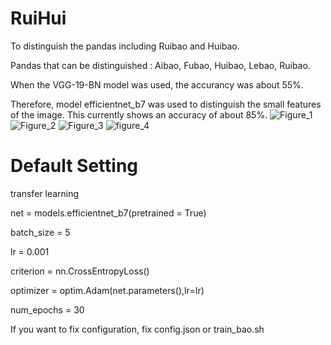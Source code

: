# RuiHui
To distinguish the pandas including Ruibao and Huibao.

Pandas that can be distinguished : Aibao, Fubao, Huibao, Lebao, Ruibao.

When the VGG-19-BN model was used, the accurancy was about 55%.

Therefore, model efficientnet_b7 was used to distinguish the small features of the image.
This currently shows an accuracy of about 85%.
![Figure_1](https://github.com/user-attachments/assets/22545d7b-16b8-4d61-8914-1af26c048cea)
![Figure_2](https://github.com/user-attachments/assets/10a3bf60-1690-42d5-b748-9bf4563c8138)
![Figure_3](https://github.com/user-attachments/assets/77d4c73a-672e-411f-8560-7d39db05ac5c)
![figure_4](https://github.com/user-attachments/assets/98c16f23-d556-429c-a77c-05ec3bdc9664)

# Default Setting
transfer learning

net = models.efficientnet_b7(pretrained = True)

batch_size = 5

lr = 0.001

criterion = nn.CrossEntropyLoss()

optimizer = optim.Adam(net.parameters(),lr=lr)

num_epochs = 30

If you want to fix configuration, fix config.json or train_bao.sh
